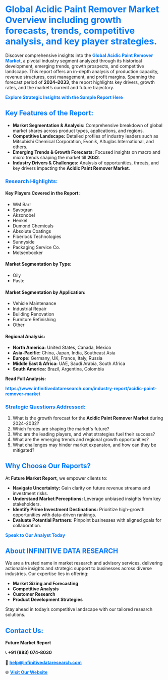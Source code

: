 <h1 style="color: #007BFF;">Global Acidic Paint Remover Market Overview including growth forecasts, trends, competitive analysis, and key player strategies.</h1>
<p>Discover comprehensive insights into the <a href="https://www.infinitivedataresearch.com/industry-report/acidic-paint-remover-market" style="color: #007BFF; text-decoration: none;"><strong>Global Acidic Paint Remover Market</strong></a>, a pivotal industry segment analyzed through its historical development, emerging trends, growth prospects, and competitive landscape. This report offers an in-depth analysis of production capacity, revenue structures, cost management, and profit margins. Spanning the forecast period of <strong>2024–2033</strong>, the report highlights key drivers, growth rates, and the market’s current and future trajectory.</p>

<p><a href="https://www.infinitivedataresearch.com/request-sample/reportId=93230" style="color: #007BFF; text-decoration: none;"><strong>Explore Strategic Insights with the Sample Report Here</strong></a></p>

<h2 style="color: #007BFF;">Key Features of the Report:</h2>
<ul>
    <li><strong>Market Segmentation & Analysis:</strong> Comprehensive breakdown of global market shares across product types, applications, and regions.</li>
    <li><strong>Competitive Landscape:</strong> Detailed profiles of industry leaders such as Mitsubishi Chemical Corporation, Evonik, Altuglas International, and others.</li>
    <li><strong>Emerging Trends & Growth Forecasts:</strong> Focused insights on macro and micro trends shaping the market till <strong>2032</strong>.</li>
    <li><strong>Industry Drivers & Challenges:</strong> Analysis of opportunities, threats, and key drivers impacting the <strong>Acidic Paint Remover Market</strong>.</li>
</ul>

<h3 style="color: #007BFF;">Research Highlights:</h3>
<h4>Key Players Covered in the Report:</h4>
<ul><li>WM Barr</li><li>Savogran</li><li>Akzonobel</li><li>Henkel</li><li>Dumond Chemicals</li><li>Absolute Coatings</li><li>Fiberlock Technologies</li><li>Sunnyside</li><li>Packaging Service Co.</li><li>Motsenbocker</li></ul>
<h4>Market Segmentation by Type:</h4>
<ul><li>Oily</li><li>Paste</li></ul>

<h4>Market Segmentation by Application:</h4>
<ul><li>Vehicle Maintenance</li><li>Industrial Repair</li><li>Building Renovation</li><li>Furniture Refinishing</li><li>Other</li></ul>

<h4>Regional Analysis:</h4>
<ul>
    <li><strong>North America:</strong> United States, Canada, Mexico</li>
    <li><strong>Asia-Pacific:</strong> China, Japan, India, Southeast Asia</li>
    <li><strong>Europe:</strong> Germany, UK, France, Italy, Russia</li>
    <li><strong>Middle East & Africa:</strong> UAE, Saudi Arabia, South Africa</li>
    <li><strong>South America:</strong> Brazil, Argentina, Colombia</li>
</ul>
<p><strong>Read Full Analysis: </strong></p><a href="https://www.infinitivedataresearch.com/industry-report/acidic-paint-remover-market" style="color: #007BFF; text-decoration: none;"><strong>https://www.infinitivedataresearch.com/industry-report/acidic-paint-remover-market</strong></a>
<h3 style="color: #007BFF;">Strategic Questions Addressed:</h3>
<ol>
    <li>What is the growth forecast for the <strong>Acidic Paint Remover Market</strong> during 2024–2032?</li>
    <li>Which forces are shaping the market's future?</li>
    <li>Who are the leading players, and what strategies fuel their success?</li>
    <li>What are the emerging trends and regional growth opportunities?</li>
    <li>What challenges may hinder market expansion, and how can they be mitigated?</li>
</ol>

<h2 style="color: #007BFF;">Why Choose Our Reports?</h2>
<p>At <strong>Future Market Report</strong>, we empower clients to:</p>
<ul>
    <li><strong>Navigate Uncertainty:</strong> Gain clarity on future revenue streams and investment risks.</li>
    <li><strong>Understand Market Perceptions:</strong> Leverage unbiased insights from key stakeholders.</li>
    <li><strong>Identify Prime Investment Destinations:</strong> Prioritize high-growth opportunities with data-driven rankings.</li>
    <li><strong>Evaluate Potential Partners:</strong> Pinpoint businesses with aligned goals for collaboration.</li>
</ul>

<p><a href="https://www.infinitivedataresearch.com/industry-report/acidic-paint-remover-market" style="color: #007BFF; text-decoration: none;"><strong>Speak to Our Analyst Today</strong></a></p>

<h2 style="color: #007BFF;">About INFINITIVE DATA RESEARCH</h2>
<p>We are a trusted name in market research and advisory services, delivering actionable insights and strategic support to businesses across diverse industries. Our expertise lies in offering:</p>
<ul>
    <li><strong>Market Sizing and Forecasting</strong></li>
    <li><strong>Competitive Analysis</strong></li>
    <li><strong>Customer Research</strong></li>
    <li><strong>Product Development Strategies</strong></li>
</ul>
<p>Stay ahead in today’s competitive landscape with our tailored research solutions.</p>

<h2 style="color: #007BFF;">Contact Us:</h2>
<p><strong>Future Market Report</strong></p>
<p>📞 <strong>+91 (883) 074-8030</strong></p>
<p>📧 <strong><a href="mailto:help@infinitivedataresearch.com" style="color: #007BFF;">help@infinitivedataresearch.com</a></strong></p>
<p>🌐 <strong><a href="https://www.infinitivedataresearch.com" style="color: #007BFF;">Visit Our Website</a></strong></p>